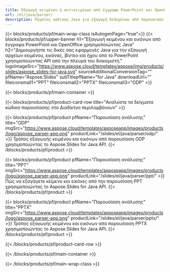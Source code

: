 ```yaml
---
title: Εξαγωγή κειμένου ή αντικειμένων από έγγραφα PowerPoint και OpenOffice χρησιμοποιώντας Java
url: /el/java/parser/
description: Πηγαίος κώδικας Java για εξαγωγή δεδομένων από παρουσιάσεις PowerPoint και OpenOffice.
---
```


{{< blocks/products/pf/main-wrap-class isAutogenPage="true">}}
{{< blocks/products/pf/upper-banner h1="Εξαγωγή κειμένου και εικόνων από έγγραφα PowerPoint και OpenOffice χρησιμοποιώντας Java" h2="Δημιουργήστε τις δικές σας εφαρμογές Java για την εξαγωγή αρχείων κειμένου, εικόνας, βίντεο και ήχου από το PowerPoint χρησιμοποιώντας API από την πλευρά του διακομιστή." logoImageSrc="https://www.aspose.cloud/templates/aspose/img/products/slides/aspose_slides-for-java.svg" sourceAdditionalConversionTag="" pfName="Aspose.Slides" subTitlepfName="for Java" downloadUrl="" fileiconsmall1="PPT" fileiconsmall2="PPTX" fileiconsmall3="ODP" >}}

{{< blocks/products/pf/main-container >}}

{{< blocks/products/pf/product-card-row title="Αναλύστε τα δείγματα κώδικα παρουσίασης στο Διαδίκτυο περιλαμβάνουν" >}}

{{< blocks/products/pf/product pfName="Παρουσίαση ανάλυσης" title="ODP" imgSrc="https://www.aspose.cloud/templates/asposeapp/images/products/logo/aspose_parser-app.png" productLink="/slides/el/java/parser/odp/" >}}
Τρόπος εξαγωγής κειμένου και εικόνων από παρουσίαση ODP χρησιμοποιώντας το Aspose.Slides for Java API.
{{< /blocks/products/pf/product >}}

{{< blocks/products/pf/product pfName="Παρουσίαση ανάλυσης" title="PPT" imgSrc="https://www.aspose.cloud/templates/asposeapp/images/products/logo/aspose_parser-app.png" productLink="/slides/el/java/parser/ppt/" >}}
Πώς να εξαγάγετε κείμενο και εικόνες από την παρουσίαση PPT χρησιμοποιώντας το Aspose.Slides for Java API.
{{< /blocks/products/pf/product >}}

{{< blocks/products/pf/product pfName="Παρουσίαση ανάλυσης" title="PPTX" imgSrc="https://www.aspose.cloud/templates/asposeapp/images/products/logo/aspose_parser-app.png" productLink="/slides/el/java/parser/pptx/" >}}
Τρόπος εξαγωγής κειμένου και εικόνων από παρουσίαση PPTX χρησιμοποιώντας το Aspose.Slides for Java API.
{{< /blocks/products/pf/product >}}



{{< /blocks/products/pf/product-card-row >}}

{{< /blocks/products/pf/main-container >}}
    
{{< /blocks/products/pf/main-wrap-class >}}